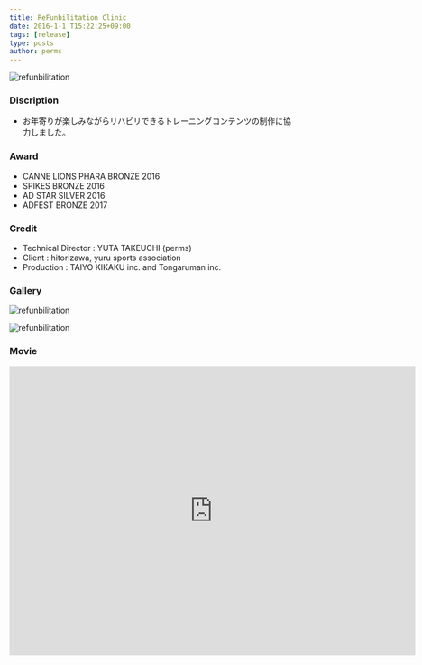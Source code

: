 ```yaml
---
title: ReFunbilitation Clinic
date: 2016-1-1 T15:22:25+09:00
tags: [release]
type: posts
author: perms
---
```


![refunbilitation](/img/works/refunbilitation_1.png "refunbilitation")

### Discription
- お年寄りが楽しみながらリハビリできるトレーニングコンテンツの制作に協力しました。

### Award
- CANNE LIONS PHARA BRONZE 2016
- SPIKES BRONZE 2016
- AD STAR SILVER 2016
- ADFEST BRONZE 2017

### Credit
- Technical Director : YUTA TAKEUCHI (perms)
- Client : hitorizawa, yuru sports association
- Production : TAIYO KIKAKU inc. and Tongaruman inc.

### Gallery
![refunbilitation](/img/works/refunbilitation_2.png "refunbilitation")

![refunbilitation](/img/works/refunbilitation_3.png "refunbilitation")

### Movie
<iframe src="https://player.vimeo.com/video/249295970" width="720" height="512" frameborder="0" webkitallowfullscreen mozallowfullscreen allowfullscreen></iframe>
